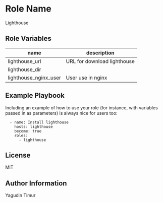 Role Name
=========

Lighthouse


Role Variables
--------------

|name                  | description|
|----------------------|-----------------------------|
|lighthouse_url        | URL for download lighthouse|
|lighthouse_dir|       | Directory where installed lighthouse|
|lighthouse_nginx_user | User use in nginx|




Example Playbook
----------------

Including an example of how to use your role (for instance, with variables passed in as parameters) is always nice for users too:
``` 
  - name: Install lighthouse
    hosts: lighthouse
    become: true
    roles:
      - lighthouse
```
License
-------

MIT

Author Information
------------------

Yagudin Timur
